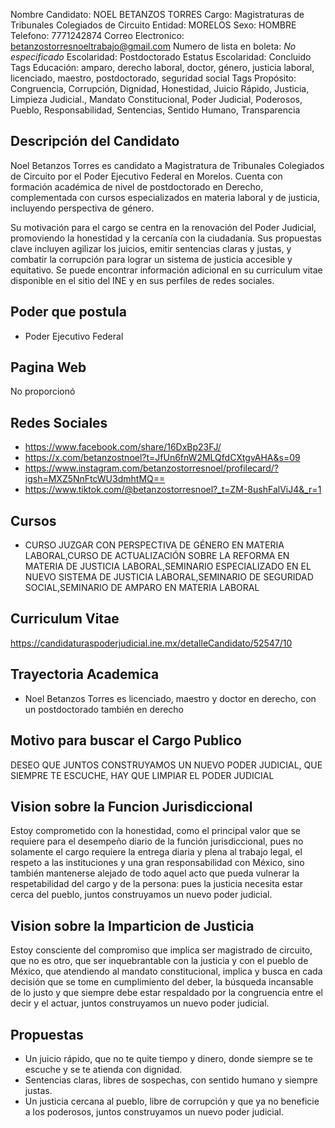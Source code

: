 Nombre Candidato: NOEL BETANZOS TORRES
Cargo: Magistraturas de Tribunales Colegiados de Circuito
Entidad: MORELOS
Sexo: HOMBRE
Telefono: 7771242874
Correo Electronico: betanzostorresnoeltrabajo@gmail.com
Numero de lista en boleta: *No especificado*
Escolaridad: Postdoctorado
Estatus Escolaridad: Concluido
Tags Educación: amparo, derecho laboral, doctor, género, justicia laboral, licenciado, maestro, postdoctorado, seguridad social
Tags Propósito: Congruencia, Corrupción, Dignidad, Honestidad, Juicio Rápido, Justicia, Limpieza Judicial., Mandato Constitucional, Poder Judicial, Poderosos, Pueblo, Responsabilidad, Sentencias, Sentido Humano, Transparencia


## Descripción del Candidato 

Noel Betanzos Torres es candidato a Magistratura de Tribunales Colegiados de Circuito por el Poder Ejecutivo Federal en Morelos. Cuenta con formación académica de nivel de postdoctorado en Derecho, complementada con cursos especializados en materia laboral y de justicia, incluyendo perspectiva de género.

Su motivación para el cargo se centra en la renovación del Poder Judicial, promoviendo la honestidad y la cercanía con la ciudadanía. Sus propuestas clave incluyen agilizar los juicios, emitir sentencias claras y justas, y combatir la corrupción para lograr un sistema de justicia accesible y equitativo. Se puede encontrar información adicional en su curriculum vitae disponible en el sitio del INE y en sus perfiles de redes sociales.


## Poder que postula

- Poder Ejecutivo Federal


## Pagina Web

No proporcionó


## Redes Sociales

- https://www.facebook.com/share/16DxBp23FJ/
- https://x.com/betanzostnoel?t=JfUn6fnW2MLQfdCXtgvAHA&s=09
- https://www.instagram.com/betanzostorresnoel/profilecard/?igsh=MXZ5NnFtcWU3dmhtMQ==
- https://www.tiktok.com/@betanzostorresnoel?_t=ZM-8ushFalViJ4&_r=1


## Cursos

- CURSO JUZGAR CON PERSPECTIVA DE GÉNERO EN MATERIA LABORAL,CURSO DE ACTUALIZACIÓN SOBRE LA REFORMA EN MATERIA DE JUSTICIA LABORAL,SEMINARIO ESPECIALIZADO EN EL NUEVO SISTEMA DE JUSTICIA LABORAL,SEMINARIO DE SEGURIDAD SOCIAL,SEMINARIO DE AMPARO EN MATERIA LABORAL


## Curriculum Vitae

https://candidaturaspoderjudicial.ine.mx/detalleCandidato/52547/10


## Trayectoria Academica

- Noel Betanzos Torres es licenciado, maestro y doctor en derecho, con un postdoctorado también en derecho


## Motivo para buscar el Cargo Publico

DESEO QUE JUNTOS CONSTRUYAMOS UN NUEVO PODER JUDICIAL, QUE SIEMPRE TE ESCUCHE, HAY QUE LIMPIAR EL PODER JUDICIAL


## Vision sobre la Funcion Jurisdiccional

Estoy comprometido con la honestidad, como el principal valor que se requiere para el desempeño diario de la función jurisdiccional, pues no solamente el cargo requiere la entrega diaria y plena al trabajo legal, el respeto a las instituciones y una gran responsabilidad con México, sino también mantenerse alejado de todo aquel acto que pueda vulnerar la respetabilidad del cargo y de la persona: pues la justicia necesita estar cerca del pueblo, juntos construyamos un nuevo poder judicial.


## Vision sobre la Imparticion de Justicia

Estoy consciente del compromiso que implica ser magistrado de circuito, que no es otro, que ser inquebrantable con la justicia y con el pueblo de México, que atendiendo al mandato constitucional, implica y busca en cada decisión que se tome en cumplimiento del deber, la búsqueda incansable de lo justo y que siempre debe estar respaldado por la congruencia entre el decir y el actuar, juntos construyamos un nuevo poder judicial.


## Propuestas

- Un juicio rápido, que no te quite tiempo y dinero, donde siempre se te escuche y se te atienda con dignidad.
- Sentencias claras, libres de sospechas, con sentido humano y siempre justas.
- Un justicia cercana al pueblo, libre de corrupción y que ya no beneficie a los poderosos, juntos construyamos un nuevo poder judicial.

